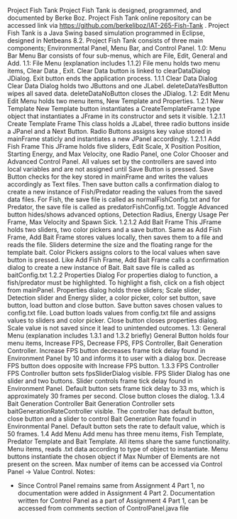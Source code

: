 Project Fish Tank
Project Fish Tank is designed, programmed, and documented by Berke Boz. Project Fish Tank online repository can be accessed link via https://github.com/berkeliboz/IAT-265-Fish-Tank .
Project Fish Tank is a Java Swing based simulation programmed in Eclipse, designed in Netbeans 8.2. Project Fish Tank consists of three main components; Environmental Panel, Menu Bar, and Control Panel.
1.0: Menu Bar
Menu Bar consists of four sub-menus, which are File, Edit, General and Add.
1.1: File Menu (explanation includes 1.1.2)
File menu holds two menu items, Clear Data , Exit. Clear Data button is linked to clearDataDialog JDialog. Exit button ends the application process.
1.1.1 Clear Data Dialog
Clear Data Dialog holds two JButtons and one JLabel. deleteDataYesButton wipes all saved data. deleteDataNoButton closes the JDialog.
1.2: Edit Menu
Edit Menu holds two menu items, New Template and Properties.
1.2.1 New Template
New Template button instantiates a CreateTemplateFrame type object that instantiates a JFrame in its constructor and sets it visible.
1.2.1.1 Create Template Frame
This class holds a JLabel, three radio buttons inside a JPanel and a Next Button. Radio Buttons assigns key value stored in mainFrame staticly and instantiates a new JPanel accordingly.
1.2.1.1 Add Fish Frame
This JFrame holds five sliders, Edit Scale, X Position Position, Starting Energy, and Max Velocity, one Radio Panel, one Color Chooser and Advanced Control Panel. All values set by the controllers are saved into local variables and are not assigned until Save Button is pressed. Save Button checks for the key stored in mainFrame and writes the values accordingly as Text files. Then save button calls a confirmation dialog to create a new instance of Fish/Predator reading the values from the saved data files. For Fish, the save file is called as normalFishConfig.txt and for Predator, the save file is called as predatorFishConfig.txt. Toggle Advanced button hides/shows advanced options, Detection Radius, Energy Usage Per Frame, Max Velocity and Spawn Sick.
1.2.1.2 Add Bait Frame
This JFrame holds two sliders, two color pickers and a save button. Same as Add Fish Frame, Add Bait Frame stores values locally, then saves them to a file and reads the file. Sliders determine the size and the floating range for the template bait. Color Pickers assigns colors to the local values when save button is pressed. Like Add Fish Frame, Add Bait Frame calls a confirmation dialog to create a new instance of Bait. Bait save file is called as baitConfig.txt
1.2.2 Properties Dialog
For properties dialog to function, a fish/predator must be highlighted. To highlight a fish, click on a fish object from mainPanel. Properties dialog holds three sliders; Scale slider, Detection slider and Energy slider, a color picker, color set button, save button, load button and close button. Save button saves chosen values to config.txt file. Load button loads values from config.txt file and assigns values to sliders and color picker. Close button closes properties dialog. Scale value is not saved since it lead to unintended outcomes.
1.3: General Menu (explanation includes 1.3.1 and 1.3.2 briefly)
General Button holds four menu items, Increase FPS, Decrease FPS, FPS Controller, Bait Generation Controller. Increase FPS button decreases frame tick delay found in Environment Panel by 10 and informs it to user with a dialog box. Decrease FPS button does opposite with Increase FPS button.
1.3.3 FPS Controller
FPS Controller button sets fpsSliderDialog visible. FPS Slider Dialog has one slider and two buttons. Slider controls frame tick delay found in Environment Panel. Default button sets frame tick delay to 33 ms, which is approximately 30 frames per second. Close button closes the dialog.
1.3.4 Bait Generation Controller
Bait Generation Controller sets baitGenerationRateController visible. The controller has default button, close button and a slider to control Bait Generation Rate found in Environmental Panel. Default button sets the rate to default value, which is 50 frames.
1.4 Add Menu
Add menu has three menu items, Fish Template, Predator Template and Bait Template. All items share the same functionality. Menu items, reads .txt data according to type of object to instantiate. Menu buttons instantiate the chosen object if Max Number of Elements are not present on the screen. Max number of items can be accessed via Control Panel -> Value Control.
Notes:
- Since Control Panel remains same from Assignment 4 Part 1, no documentation were added in Assignment 4 Part 2. Documentation written for Control Panel as a part of Assignment 4 Part 1, can be accessed from comments section of ControlPanel.java file
